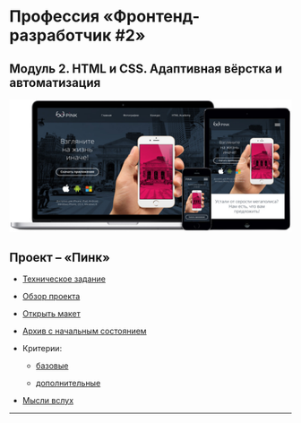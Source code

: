 # Профессия «Фронтенд-разработчик #2»
## Модуль 2. HTML и CSS. Адаптивная вёрстка и автоматизация

![](./md/pink.jpg)

## Проект – «Пинк»

- [Техническое задание](./md/tesch-spec.md)

- [Обзор проекта](https://www.youtube.com/watch?v=5gGJ5Qcc-MU)

- [Открыть макет](https://www.figma.com/file/7GSwKLooA4WOPpsxxZJHY2/HTML-2-%2F-%D0%9F%D0%B8%D0%BD%D0%BA-(24)?node-id=1%3A323)

- [Архив с начальным состоянием](https://drive.google.com/drive/folders/1S00hEuTgfPJ9v98tf5aNDSsTU_2NQuKr?usp=sharing)

- Критерии:

  * [базовые](./md/basic-criteria.md)

  * [дополнительные](./md/add-criteria.md)

- [Мысли вслух](./md/diary.md)

---
